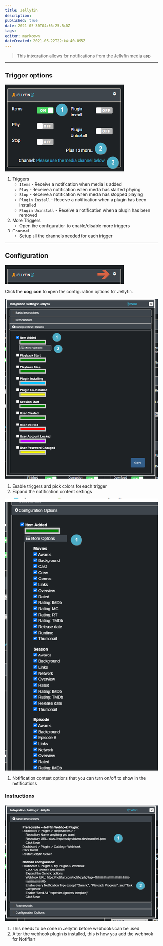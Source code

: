 ```yaml
---
title: Jellyfin
description: 
published: true
date: 2021-05-30T04:36:25.540Z
tags: 
editor: markdown
dateCreated: 2021-05-22T22:04:40.095Z
---
```


> This integration allows for notifications from the Jellyfin media app

---

## Trigger options

![trigger-channels.png](/jellyfin/trigger-channels.png)

1. Triggers
    - `Items` - Receive a notification when media is added
    - `Play` - Receive a notification when media has started playing
    - `Stop` - Receive a notification when media has stopped playing
    - `Plugin Install` - Receive a notification when a plugin has been installed
    - `Plugin Uninstall` - Receive a notification when a plugin has been removed
1. More Triggers
    - Open the configuration to enable/disable more triggers
1. Channel
    - Setup all the channels needed for each trigger

---

## Configuration

![open-configuration.png](/jellyfin/open-configuration.png)

Click the **cog icon** to open the configuration options for Jellyfin.

![configuration.png](/jellyfin/configuration.png)

1. Enable triggers and pick colors for each trigger
1. Expand the notification content settings

![configuration-2.png](/jellyfin/configuration-2.png)

1. Notification content options that you can turn on/off to show in the notifications

### Instructions

![instructions.png](/jellyfin/instructions.png)

1. This needs to be done in Jellyfin before webhooks can be used
1. After the webhook plugin is installed, this is how you add the webhook for Notifiarr
